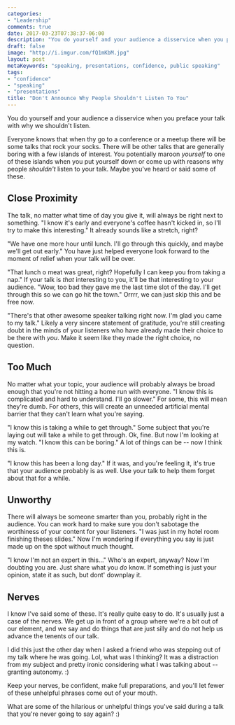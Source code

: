 ```yaml
---
categories:
- "Leadership"
comments: true
date: 2017-03-23T07:38:37-06:00
description: "You do yourself and your audience a disservice when you preface your talk with why we shouldn't listen."
draft: false
image: "http://i.imgur.com/fQ1mKbM.jpg"
layout: post
metaKeywords: "speaking, presentations, confidence, public speaking"
tags:
- "confidence"
- "speaking"
- "presentations"
title: "Don't Announce Why People Shouldn't Listen To You"
---
```


You do yourself and your audience a disservice when you preface your talk with why we shouldn't listen.

<!--more-->

Everyone knows that when thy go to a conference or a meetup there will be some talks that rock your socks.  There will be other talks that are generally boring with a few islands of interest.  You potentially maroon *yourself* to one of these islands when you put yourself down or come up with reasons why people *shouldn't* listen to your talk.  Maybe you've heard or said some of these.

## Close Proximity

The talk, no matter what time of day you give it, will always be right next to something.  "I know it's early and everyone's coffee hasn't kicked in, so I'll try to make this interesting."  It already sounds like a stretch, right? 

"We have one more hour until lunch.  I'll go through this quickly, and maybe we'll get out early."  You have just helped everyone look forward to the moment of relief when your talk will be over.  

"That lunch o meat was great, right?  Hopefully I can keep you from taking a nap." If your talk is *that* interesting to you, it'll be that interesting to your audience.  "Wow, too bad they gave me the last time slot of the day.  I'll get through this so we can go hit the town."  Orrrr, we can just skip this and be free now.

"There's that other awesome speaker talking right now.  I'm glad you came to my talk."  Likely a very sincere statement of gratitude, you're still creating doubt in the minds of your listeners who have already made their choice to be there with *you*.  Make it seem like they made the right choice, no question.

## Too Much

No matter what your topic, your audience will probably always be broad enough that you're not hitting a home run with everyone.  "I know this is complicated and hard to understand.  I'll go slower."  For some, this will mean they're dumb.  For others, this will create an unneeded artificial mental barrier that they can't learn what you're saying.

"I know this is taking a while to get through."  Some subject that you're laying out will take a while to get through.  Ok, fine.  But now I'm looking at my watch.  "I know this can be boring."  A lot of things can be -- now I think this is.

"I know this has been a long day."  If it was, and you're feeling it, it's true that your audience probably is as well.  Use your talk to help them forget about that for a while.

## Unworthy

There will always be someone smarter than you, probably right in the audience.  You can work hard to make sure you don't sabotage the worthiness of your content for your listeners.  "I was just in my hotel room finishing theses slides."  Now I'm wondering if everything you say is just made up on the spot without much thought.

"I know I'm not an expert in this..."  Who's an expert, anyway?  Now I'm doubting you are.  Just share what you *do* know.  If something is just your opinion, state it as such, but dont' downplay it.

## Nerves

I know I've said some of these.  It's really quite easy to do.  It's usually just a case of the nerves.  We get up in front of a group where we're a bit out of our element, and we say and do things that are just silly and do not help us advance the tenents of our talk.  

I did this just the other day when I asked a friend who was stepping out of my talk where he was going.  Lol, what was I thinking?  It was a distraction from my subject and pretty ironic considering what I was talking about -- granting autonomy. :)  

Keep your nerves, be confident, make full preparations, and you'll let fewer of these unhelpful phrases come out of your mouth.

What are some of the hilarious or unhelpful things you've said during a talk that you're never going to say again? :)
